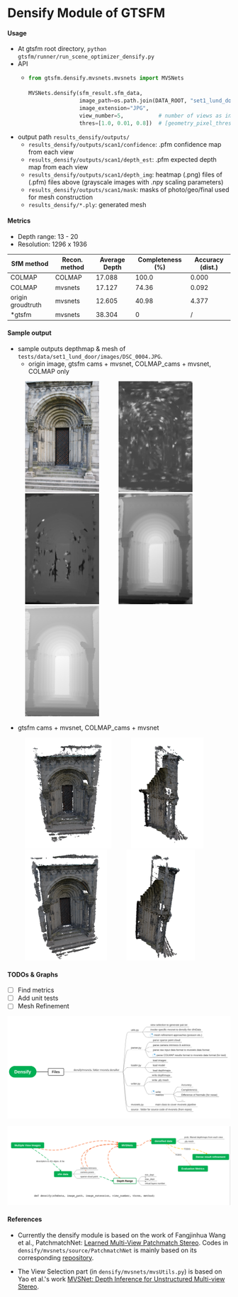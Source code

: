 # Densify Module of GTSFM

#### Usage

* At gtsfm root directory, `python gtsfm/runner/run_scene_optimizer_densify.py`
* API
  * ```python 
    from gtsfm.densify.mvsnets.mvsnets import MVSNets

    MVSNets.densify(sfm_result.sfm_data, 
                    image_path=os.path.join(DATA_ROOT, "set1_lund_door"), 
                    image_extension="JPG",
                    view_number=5,           # number of views as inputs of mvsnets
                    thres=[1.0, 0.01, 0.8])  # [geometry_pixel_threshold, geometry_depth_threshold, photo_threshold]
    ```
* output path `results_densify/outputs/`
  * `results_densify/outputs/scan1/confidence`: .pfm confidence map from each view
  * `results_densify/outputs/scan1/depth_est`: .pfm expected depth map from each view
  * `results_densify/outputs/scan1/depth_img`: heatmap (.png) files of (.pfm) files above (grayscale images with .npy scaling parameters)
  * `results_densify/outputs/scan1/mask`: masks of photo/geo/final used for mesh construction
  * `results_densify/*.ply`: generated mesh

#### Metrics

* Depth range: 13 - 20
* Resolution: 1296 x 1936

|SfM method| Recon. method | Average Depth | Completeness (%) | Accuracy (dist.) |
|---|---|---|---|---|
|COLMAP|COLMAP| 17.088| 100.0 | 0.000 |  
|COLMAP|mvsnets| 17.127| 74.36| 0.092 |
|origin groudtruth|mvsnets| 12.605| 40.98 | 4.377 |
|*gtsfm |mvsnets| 38.304 | 0 | / |


#### Sample output

<!-- * sample outputs depthmap & mesh of `tests/data/set1_lund_door/images/DSC_0004.JPG`. 
  * Left: Using accurate cameras 
  * Right: Using calculated cameras
 
 <p>
 <img src="../../tests/data/set1_lund_door/images/DSC_0004.JPG" height="250" style="margin-left:40px;"/>
 <img src="docs/img/gt_depth_04.png" height="250" style="margin-left:40px;"/>
 <img src="docs/img/gen_depth_04.png" height="250" style="margin-left:40px;"/>
 <img src="docs/img/res-gt-cam.png" height="250" style="margin-left:40px;"/>
 <img src="docs/img/res-gen-cam.png" height="250" style="margin-left:40px;"/>
</p> -->

* sample outputs depthmap & mesh of `tests/data/set1_lund_door/images/DSC_0004.JPG`. 
  * origin image, gtsfm cams + mvsnet, COLMAP_cams + mvsnet, COLMAP only
 
<p>
 <img src="../../tests/data/set1_lund_door/images/DSC_0004.JPG" height="250" style="margin-left:40px;"/>
 <img src="docs/img/gtsfm_gen_cams_04_mvsnet.png" height="250" style="margin-left:40px;"/>
 <img src="docs/img/orig_cams_mvsnets.png" height="250" style="margin-left:40px;"/>
 <img src="docs/img/colmap_cams_04_mvsnet.png" height="250" style="margin-left:40px;"/>
 <img src="docs/img/colmap_cams_04_colmap.png" height="250" style="margin-left:40px;"/>
</p>

  *  gtsfm cams + mvsnet, COLMAP_cams + mvsnet
<p>
<img src="docs/img/orig_cams_04_mvsnet_mesh.png" height="250" style="margin-left:40px;"/>
 <img src="docs/img/orig_cams_04_mvsnet_mesh_2.png" height="250" style="margin-left:40px;"/>
 <img src="docs/img/colmap_cams_04_colmap_mesh.png" height="250" style="margin-left:40px;"/>
 <img src="docs/img/colmap_cams_04_colmap_mesh_2.png" height="250" style="margin-left:40px;"/>
</p>



#### TODOs & Graphs

- [ ] Find metrics
- [ ] Add unit tests
- [ ] Mesh Refinement

![TODOs](docs/img/den1.png)

![Graph](docs/img/den2.png)

#### References

* Currently the densify module is based on the work of Fangjinhua Wang et al., PatchmatchNet: [Learned Multi-View Patchmatch Stereo](https://arxiv.org/abs/2012.01411). Codes in `densify/mvsnets/source/PatchmatchNet` is mainly based on its corresponding [repository](https://github.com/FangjinhuaWang/PatchmatchNet).

* The View Selection part (in `densify/mvsnets/mvsUtils.py`) is based on Yao et al.'s work [MVSNet: Depth Inference for Unstructured Multi-view Stereo](https://arxiv.org/abs/1804.02505).

